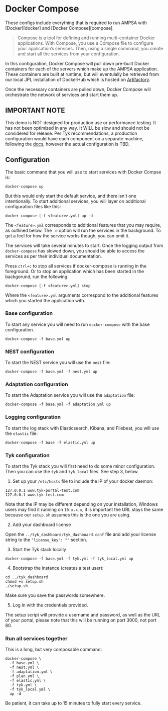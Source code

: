 # Docker Compose

These configs include everything that is required to run AMPSA
with [Docker][docker] and [Docker Compose][compose].

> Compose is a tool for defining and running multi-container Docker 
> applications. With Compose, you use a Compose file to configure your 
> application’s services. Then, using a single command, you create and start
> all the services from your configuration.

In this configuration, Docker Compose will pull down pre-built Docker
containers for each of the servers which make up the AMPSA application.
These containers are built at runtime, but will eventulally be retrieved
from our local JPL installation of DockerHub which is hosted on
[Artifactory][artifactory].

Once the necessary containers are pulled down, Docker Compose will orchestrate
the network of services and start them up.

## IMPORTANT NOTE

This demo is NOT designed for production use or performance
testing. It has not been optimized in any way. It WILL be slow and should not be
considered for release. Per Tyk recommendations, a production configuration
would have each component on a separate machine, following the [docs][tyk],
however the actual configuration is TBD.

## Configuration

The basic command that you will use to start services with Docker Compse is:

    docker-compose up

But this would only start the default service, and there isn't one intentionally.
To start additional services, you will layer on additional configuration files
like this:

    docker-compose [-f <feature>.yml] up -d

The `<feature>.yml` corresponds to additional features
that you may require, as outlined below. The `-d` option will run the services
in the background. To get a feel for how the service works though, you can
omit it.

The services will take several minutes to start. Once the logging output from
`docker-compose` has slowed down, you should be able to access the services as
per their individual documentation.

Press `ctrl+c` to stop all services if docker-compose is running in the
foreground. Or to stop an application which has been started in the backgorund,
run the following:

    docker-compose [-f <feature>.yml] stop 

Where the `<feature>.yml` arguments correspond to the
additional features which you started the application with.

### Base configuration 

To start any service you will need to run `docker-compose` with the base
configuration.

    docker-compose -f base.yml up 

### NEST configuration

To start the NEST service you will use the `nest` file:

    docker-compose -f base.yml -f nest.yml up 

### Adaptation configuration

To start the Adaptation service you will use the `adaptation` file:

    docker-compose -f base.yml -f adaptation.yml up

### Logging configuration

To start the log stack with Elasticsearch, Kibana, and Filebeat, you will use
the `elastic` file:

    docker-compose -f base -f elastic.yml up

### Tyk configuration

To start the Tyk stack you will first need to do some minor configuration.
Then you can use the `tyk` and `tyk_local` files. See step 3, below.

1. Set up your `/etc/hosts` file to include the IP of your docker daemon:

```
127.0.0.1 www.tyk-portal-test.com
127.0.0.1 www.tyk-test.com
```

Note that the IP may be different depending on your installation, Windows users 
may find it running on `10.x.x.x`, it is important the URL stays the same 
because our `setup.sh` assumes this is the one you are using.

2. Add your dashboard license

Open the `../tyk_dashboard/tyk_dashboard.conf` file and add your license string
to the `"license_key": ""` section.

3. Start the Tyk stack locally

```
docker-compose -f base.yml -f tyk.yml -f tyk_local.yml up
```

4. Bootstrap the instance (creates a test user):

```
cd ../tyk_dashboard
chmod +x setup.sh 
./setup.sh 
```

Make sure you save the passwords somewhere.

5. Log in with the credentials provided.

The setup script will provide a username and password, as well as the URL of 
your portal, please note that this will be running on port 3000, not port 80.

### Run all services together

This is a long, but very composable command:

    docker-compose \
      -f base.yml \
      -f nest.yml \
      -f adaptation.yml \
      -f plan.yml \
      -f elastic.yml \
      -f tyk.yml \
      -f tyk_local.yml \
      up -d

Be patient, it can take up to 15 minutes to fully start every service.

[artifactory]: https://cae-artifactory.jpl.nasa.gov
[tyk]: https://tyk.io/docs/.

